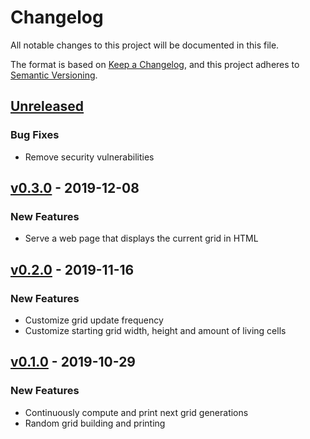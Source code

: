 # Changelog

All notable changes to this project will be documented in this file.

The format is based on [Keep a Changelog](https://keepachangelog.com/en/1.0.0/),
and this project adheres to [Semantic Versioning](https://semver.org/spec/v2.0.0.html).

## [Unreleased]

### Bug Fixes

- Remove security vulnerabilities

## [v0.3.0] - 2019-12-08

### New Features

- Serve a web page that displays the current grid in HTML

## [v0.2.0] - 2019-11-16

### New Features

- Customize grid update frequency
- Customize starting grid width, height and amount of living cells

## [v0.1.0] - 2019-10-29

### New Features

- Continuously compute and print next grid generations
- Random grid building and printing

[Unreleased]: https://github.com/splo/life/compare/v0.3.0...HEAD
[v0.3.0]: https://github.com/splo/life/compare/v0.2.0...v0.3.0
[v0.2.0]: https://github.com/splo/life/compare/v0.1.0...v0.2.0
[v0.1.0]: https://github.com/splo/life/commits/v0.1.0
